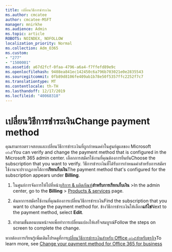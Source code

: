```yaml
---
title: เปลี่ยนวิธีการชำระเงิน
ms.author: cmcatee
author: cmcatee-MSFT
manager: mnirkhe
ms.audience: Admin
ms.topic: article
ROBOTS: NOINDEX, NOFOLLOW
localization_priority: Normal
ms.collection: Adm_O365
ms.custom:
- "277"
- "1500001"
ms.assetid: a67d2fcf-0faa-4796-a6a4-f7ffefd89e9c
ms.openlocfilehash: 9408ea841ec142450c6a796b703021e0e2835543
ms.sourcegitcommit: 0fb89d8106fe409ab1b78e50f5357ffc2252f7c7
ms.translationtype: MT
ms.contentlocale: th-TH
ms.lasthandoff: 12/17/2019
ms.locfileid: "40068318"
---
```

# <a name="change-payment-method"></a><span data-ttu-id="4602d-102">เปลี่ยนวิธีการชำระเงิน</span><span class="sxs-lookup"><span data-stu-id="4602d-102">Change payment method</span></span>

<span data-ttu-id="4602d-103">คุณสามารถตรวจสอบและเปลี่ยนวิธีการชำระเงินที่ถูกกำหนดค่าในศูนย์ดูแลของ Microsoft ๓๖๕</span><span class="sxs-lookup"><span data-stu-id="4602d-103">You can verify and change the payment method that is configured in the Microsoft 365 admin center.</span></span> <span data-ttu-id="4602d-104">เลือกการสมัครใช้งานที่คุณต้องการยืนยัน</span><span class="sxs-lookup"><span data-stu-id="4602d-104">Choose the subscription that you want to verify.</span></span> <span data-ttu-id="4602d-105">วิธีการชำระเงินที่ได้รับการกำหนดค่าสำหรับการสมัครใช้งานจะปรากฏภายใต้การ**เรียกเก็บเงิน**</span><span class="sxs-lookup"><span data-stu-id="4602d-105">The payment method that's configured for the subscription appears under **Billing**.</span></span>
  
1. <span data-ttu-id="4602d-106">ในศูนย์การจัดการให้ไปที่หน้า[บริการ & ผลิตภัณฑ์](https://go.microsoft.com/fwlink/p/?linkid=842054)**สำหรับการเรียกเก็บเงิน** \></span><span class="sxs-lookup"><span data-stu-id="4602d-106">In the admin center, go to the **Billing** \> [Products & services](https://go.microsoft.com/fwlink/p/?linkid=842054) page.</span></span>

2. <span data-ttu-id="4602d-107">ค้นหาการสมัครใช้งานที่คุณต้องการเปลี่ยนวิธีการชำระเงิน</span><span class="sxs-lookup"><span data-stu-id="4602d-107">Find the subscription that you want to change the payment method for.</span></span> <span data-ttu-id="4602d-108">ข้างวิธีการชำระเงินให้เลือก**แก้ไข**</span><span class="sxs-lookup"><span data-stu-id="4602d-108">Next to the payment method, select **Edit**.</span></span>

3. <span data-ttu-id="4602d-109">ทำตามขั้นตอนบนหน้าจอเพื่อทำการเปลี่ยนแปลงให้เสร็จสมบูรณ์</span><span class="sxs-lookup"><span data-stu-id="4602d-109">Follow the steps on screen to complete the change.</span></span>

<span data-ttu-id="4602d-110">หากต้องการเรียนรู้เพิ่มเติมโปรดดูที่การ[เปลี่ยนวิธีการชำระเงินสำหรับ Office ๓๖๕สำหรับธุรกิจ](https://docs.microsoft.com/office365/admin/subscriptions-and-billing/change-payment-method)</span><span class="sxs-lookup"><span data-stu-id="4602d-110">To learn more, see  [Change your payment method for Office 365 for business](https://docs.microsoft.com/office365/admin/subscriptions-and-billing/change-payment-method)</span></span>